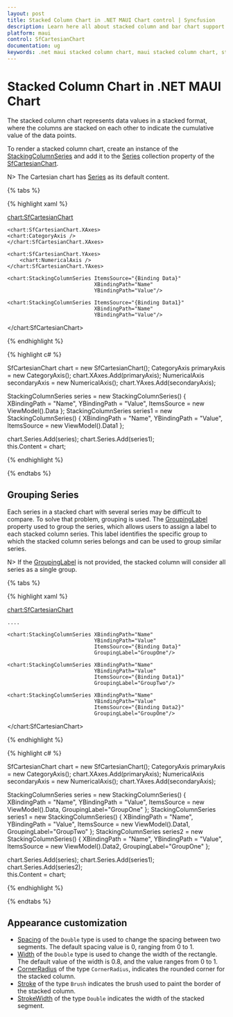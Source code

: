 ```yaml
---
layout: post
title: Stacked Column Chart in .NET MAUI Chart control | Syncfusion
description: Learn here all about stacked column and bar chart support in Syncfusion .NET MAUI Chart (SfCartesianChart) control.
platform: maui
control: SfCartesianChart
documentation: ug
keywords: .net maui stacked column chart, maui stacked column chart, stacked column chart customization .net maui, syncfusion maui stacked column chart, cartesian stacked column chart maui, .net maui chart stacked column visualization, .net maui cumulative column chart.
---
```


# Stacked Column Chart in .NET MAUI Chart

The stacked column chart represents data values in a stacked format, where the columns are stacked on each other to indicate the cumulative value of the data points.

To render a stacked column chart, create an instance of the [StackingColumnSeries](https://help.syncfusion.com/cr/maui/Syncfusion.Maui.Charts.StackingColumnSeries.html) and add it to the [Series](https://help.syncfusion.com/cr/maui/Syncfusion.Maui.Charts.SfCartesianChart.html#Syncfusion_Maui_Charts_SfCartesianChart_Series) collection property of the [SfCartesianChart](https://help.syncfusion.com/cr/maui/Syncfusion.Maui.Charts.SfCartesianChart.html?tabs=tabid-1).

N> The Cartesian chart has [Series](https://help.syncfusion.com/cr/maui/Syncfusion.Maui.Charts.SfCartesianChart.html#Syncfusion_Maui_Charts_SfCartesianChart_Series) as its default content.

{% tabs %}

{% highlight xaml %}

<chart:SfCartesianChart>

    <chart:SfCartesianChart.XAxes>
    <chart:CategoryAxis />
    </chart:SfCartesianChart.XAxes>

    <chart:SfCartesianChart.YAxes>
        <chart:NumericalAxis />
    </chart:SfCartesianChart.YAxes>

    <chart:StackingColumnSeries ItemsSource="{Binding Data}"
                                XBindingPath="Name"
                                YBindingPath="Value"/>        

    <chart:StackingColumnSeries ItemsSource="{Binding Data1}"
                                XBindingPath="Name"
                                YBindingPath="Value"/>         
</chart:SfCartesianChart>


{% endhighlight %}

{% highlight c# %}

SfCartesianChart chart = new SfCartesianChart();
CategoryAxis primaryAxis = new CategoryAxis();
chart.XAxes.Add(primaryAxis);
NumericalAxis secondaryAxis = new NumericalAxis();
chart.YAxes.Add(secondaryAxis);

StackingColumnSeries  series = new  StackingColumnSeries()
{
    XBindingPath = "Name",
    YBindingPath = "Value",
    ItemsSource = new ViewModel().Data
};
StackingColumnSeries series1 = new StackingColumnSeries()
{
    XBindingPath = "Name",
    YBindingPath = "Value",
    ItemsSource = new ViewModel().Data1
};

chart.Series.Add(series);
chart.Series.Add(series1);     
this.Content = chart;

{% endhighlight %}

{% endtabs %}


## Grouping Series

Each series in a stacked chart with several series may be difficult to compare. To solve that problem, grouping is used.
The [GroupingLabel](https://help.syncfusion.com/cr/maui/Syncfusion.Maui.Charts.StackingSeriesBase.html#Syncfusion_Maui_Charts_StackingSeriesBase_GroupingLabel) property used to group the series, which allows users to assign a label to each stacked column series. This label identifies the specific group to which the stacked column series belongs and can be used to group similar series.

N> If the [GroupingLabel](https://help.syncfusion.com/cr/maui/Syncfusion.Maui.Charts.StackingSeriesBase.html#Syncfusion_Maui_Charts_StackingSeriesBase_GroupingLabel) is not provided, the stacked column will consider all series as a single group.

{% tabs %}

{% highlight xaml %}

<chart:SfCartesianChart>
   
    ....

    <chart:StackingColumnSeries XBindingPath="Name"
                                YBindingPath="Value"
                                ItemsSource="{Binding Data}"
                                GroupingLabel="GroupOne"/>

    <chart:StackingColumnSeries XBindingPath="Name"
                                YBindingPath="Value"
                                ItemsSource="{Binding Data1}"
                                GroupingLabel="GroupTwo"/>

    <chart:StackingColumnSeries XBindingPath="Name"
                                YBindingPath="Value"
                                ItemsSource="{Binding Data2}"
                                GroupingLabel="GroupOne"/>

</chart:SfCartesianChart>


{% endhighlight %}

{% highlight c# %}

SfCartesianChart chart = new SfCartesianChart();
CategoryAxis primaryAxis = new CategoryAxis();
chart.XAxes.Add(primaryAxis);
NumericalAxis secondaryAxis = new NumericalAxis();
chart.YAxes.Add(secondaryAxis);

StackingColumnSeries  series = new  StackingColumnSeries()
{
    XBindingPath = "Name",
    YBindingPath = "Value",
    ItemsSource = new ViewModel().Data,
    GroupingLabel="GroupOne"
};
StackingColumnSeries series1 = new StackingColumnSeries()
{
    XBindingPath = "Name",
    YBindingPath = "Value",
    ItemsSource = new ViewModel().Data1,
    GroupingLabel="GroupTwo"
};
StackingColumnSeries series2 = new  StackingColumnSeries()
{
    XBindingPath = "Name",
    YBindingPath = "Value",
    ItemsSource = new ViewModel().Data2,
    GroupingLabel="GroupOne"
};

chart.Series.Add(series);
chart.Series.Add(series1); 
chart.Series.Add(series2);      
this.Content = chart;

{% endhighlight %}

{% endtabs %}


## Appearance customization

* [Spacing](https://help.syncfusion.com/cr/maui/Syncfusion.Maui.Charts.StackingColumnSeries.html#Syncfusion_Maui_Charts_StackingColumnSeries_Spacing) of the `Double` type is used to change the spacing between two segments. The default spacing value is 0, ranging from 0 to 1.
* [Width](https://help.syncfusion.com/cr/maui/Syncfusion.Maui.Charts.StackingColumnSeries.html#Syncfusion_Maui_Charts_StackingColumnSeries_Width) of the `Double` type is used to change the width of the rectangle. The default value of the width is 0.8, and the value ranges from 0 to 1.
* [CornerRadius](https://help.syncfusion.com/cr/maui/Syncfusion.Maui.Charts.StackingColumnSeries.html#Syncfusion_Maui_Charts_StackingColumnSeries_CornerRadius) of the type `CornerRadius`, indicates the rounded corner for the stacked column.
* [Stroke](https://help.syncfusion.com/cr/maui/Syncfusion.Maui.Charts.StackingColumnSeries.html#Syncfusion_Maui_Charts_StackingColumnSeries_Stroke) of the type `Brush` indicates the brush used to paint the border of the stacked column.
* [StrokeWidth](https://help.syncfusion.com/cr/maui/Syncfusion.Maui.Charts.XYDataSeries.html#Syncfusion_Maui_Charts_XYDataSeries_StrokeWidth) of the type `Double` indicates the width of the stacked segment.